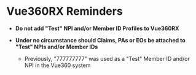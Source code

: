 # Vue360RX Reminders

- **Do not add "Test" NPI and/or Member ID Profiles to Vue360RX**

- **Under no circumstance should Claims, PAs or EOs be attached to "Test" NPIs and/or Member IDs**
    - Previously, "777777777" was used as a "Test" Member ID and/or NPI in the Vue360 system

